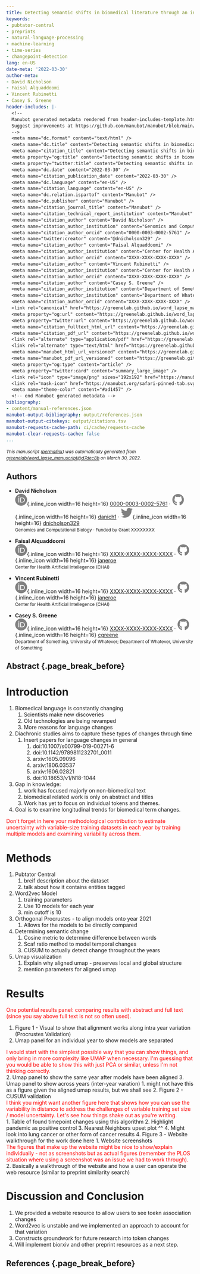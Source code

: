 ```yaml
---
title: Detecting semantic shifts in biomedical literature through an intra-year and inter-year approach
keywords:
- pubtator-central
- preprints
- natural-language-processing
- machine-learning
- time-series
- changepoint-detection
lang: en-US
date-meta: '2022-03-30'
author-meta:
- David Nicholson
- Faisal Alquaddoomi
- Vincent Rubinetti
- Casey S. Greene
header-includes: |-
  <!--
  Manubot generated metadata rendered from header-includes-template.html.
  Suggest improvements at https://github.com/manubot/manubot/blob/main/manubot/process/header-includes-template.html
  -->
  <meta name="dc.format" content="text/html" />
  <meta name="dc.title" content="Detecting semantic shifts in biomedical literature through an intra-year and inter-year approach" />
  <meta name="citation_title" content="Detecting semantic shifts in biomedical literature through an intra-year and inter-year approach" />
  <meta property="og:title" content="Detecting semantic shifts in biomedical literature through an intra-year and inter-year approach" />
  <meta property="twitter:title" content="Detecting semantic shifts in biomedical literature through an intra-year and inter-year approach" />
  <meta name="dc.date" content="2022-03-30" />
  <meta name="citation_publication_date" content="2022-03-30" />
  <meta name="dc.language" content="en-US" />
  <meta name="citation_language" content="en-US" />
  <meta name="dc.relation.ispartof" content="Manubot" />
  <meta name="dc.publisher" content="Manubot" />
  <meta name="citation_journal_title" content="Manubot" />
  <meta name="citation_technical_report_institution" content="Manubot" />
  <meta name="citation_author" content="David Nicholson" />
  <meta name="citation_author_institution" content="Genomics and Computational Biology" />
  <meta name="citation_author_orcid" content="0000-0003-0002-5761" />
  <meta name="twitter:creator" content="@dnicholson329" />
  <meta name="citation_author" content="Faisal Alquaddoomi" />
  <meta name="citation_author_institution" content="Center for Health Artificial Intellegence (CHAI)" />
  <meta name="citation_author_orcid" content="XXXX-XXXX-XXXX-XXXX" />
  <meta name="citation_author" content="Vincent Rubinetti" />
  <meta name="citation_author_institution" content="Center for Health Artificial Intellegence (CHAI)" />
  <meta name="citation_author_orcid" content="XXXX-XXXX-XXXX-XXXX" />
  <meta name="citation_author" content="Casey S. Greene" />
  <meta name="citation_author_institution" content="Department of Something, University of Whatever" />
  <meta name="citation_author_institution" content="Department of Whatever, University of Something" />
  <meta name="citation_author_orcid" content="XXXX-XXXX-XXXX-XXXX" />
  <link rel="canonical" href="https://greenelab.github.io/word_lapse_manuscript/" />
  <meta property="og:url" content="https://greenelab.github.io/word_lapse_manuscript/" />
  <meta property="twitter:url" content="https://greenelab.github.io/word_lapse_manuscript/" />
  <meta name="citation_fulltext_html_url" content="https://greenelab.github.io/word_lapse_manuscript/" />
  <meta name="citation_pdf_url" content="https://greenelab.github.io/word_lapse_manuscript/manuscript.pdf" />
  <link rel="alternate" type="application/pdf" href="https://greenelab.github.io/word_lapse_manuscript/manuscript.pdf" />
  <link rel="alternate" type="text/html" href="https://greenelab.github.io/word_lapse_manuscript/v/d7dec8bb15b27e58c207fe497d08254a5aa0b903/" />
  <meta name="manubot_html_url_versioned" content="https://greenelab.github.io/word_lapse_manuscript/v/d7dec8bb15b27e58c207fe497d08254a5aa0b903/" />
  <meta name="manubot_pdf_url_versioned" content="https://greenelab.github.io/word_lapse_manuscript/v/d7dec8bb15b27e58c207fe497d08254a5aa0b903/manuscript.pdf" />
  <meta property="og:type" content="article" />
  <meta property="twitter:card" content="summary_large_image" />
  <link rel="icon" type="image/png" sizes="192x192" href="https://manubot.org/favicon-192x192.png" />
  <link rel="mask-icon" href="https://manubot.org/safari-pinned-tab.svg" color="#ad1457" />
  <meta name="theme-color" content="#ad1457" />
  <!-- end Manubot generated metadata -->
bibliography:
- content/manual-references.json
manubot-output-bibliography: output/references.json
manubot-output-citekeys: output/citations.tsv
manubot-requests-cache-path: ci/cache/requests-cache
manubot-clear-requests-cache: false
...
```







<small><em>
This manuscript
([permalink](https://greenelab.github.io/word_lapse_manuscript/v/d7dec8bb15b27e58c207fe497d08254a5aa0b903/))
was automatically generated
from [greenelab/word_lapse_manuscript@d7dec8b](https://github.com/greenelab/word_lapse_manuscript/tree/d7dec8bb15b27e58c207fe497d08254a5aa0b903)
on March 30, 2022.
</em></small>

## Authors



+ **David Nicholson**<br>
    ![ORCID icon](images/orcid.svg){.inline_icon width=16 height=16}
    [0000-0003-0002-5761](https://orcid.org/0000-0003-0002-5761)
    · ![GitHub icon](images/github.svg){.inline_icon width=16 height=16}
    [danich1](https://github.com/danich1)
    · ![Twitter icon](images/twitter.svg){.inline_icon width=16 height=16}
    [dnicholson329](https://twitter.com/dnicholson329)<br>
  <small>
     Genomics and Computational Biology
     · Funded by Grant XXXXXXXX
  </small>

+ **Faisal Alquaddoomi**<br>
    ![ORCID icon](images/orcid.svg){.inline_icon width=16 height=16}
    [XXXX-XXXX-XXXX-XXXX](https://orcid.org/XXXX-XXXX-XXXX-XXXX)
    · ![GitHub icon](images/github.svg){.inline_icon width=16 height=16}
    [janeroe](https://github.com/janeroe)<br>
  <small>
     Center for Health Artificial Intellegence (CHAI)
  </small>

+ **Vincent Rubinetti**<br>
    ![ORCID icon](images/orcid.svg){.inline_icon width=16 height=16}
    [XXXX-XXXX-XXXX-XXXX](https://orcid.org/XXXX-XXXX-XXXX-XXXX)
    · ![GitHub icon](images/github.svg){.inline_icon width=16 height=16}
    [janeroe](https://github.com/janeroe)<br>
  <small>
     Center for Health Artificial Intellegence (CHAI)
  </small>

+ **Casey S. Greene**<br>
    ![ORCID icon](images/orcid.svg){.inline_icon width=16 height=16}
    [XXXX-XXXX-XXXX-XXXX](https://orcid.org/XXXX-XXXX-XXXX-XXXX)
    · ![GitHub icon](images/github.svg){.inline_icon width=16 height=16}
    [cgreene](https://github.com/cgreene)<br>
  <small>
     Department of Something, University of Whatever; Department of Whatever, University of Something
  </small>



## Abstract {.page_break_before}




# Introduction

1. Biomedical language is constantly changing
	1. Scientists make new discoveries
	2. Old technologies are being revamped
	3. More reasons for language changes
2. Diachronic studies aims to capture these types of changes through time
   1. Insert papers for language changes in general
      1. doi:10.1007/s00799-019-00271-6
      2. doi:10.1142/9789811232701_0011
      3. arxiv:1605.09096
      4. arxiv:1806.03537
      5. arxiv:1606.02821
      6. doi:10.18653/v1/N18-1044 
3. Gap in knowledge: 
	1. work has focused majorly on non-biomedical text
	2. biomedical related work is only on abstract and titles
	3. Work has yet to focus on individual tokens and themes.
4. Goal is to examine longitudinal trends for biomedical term changes.
<div style="color:red">
Don't forget in here your methodological contribution to estimate uncertainty with variable-size training datasets in each year by training multiple models and examining variability across them.
</div>


# Methods

1. Pubtator Central
   1. breif description about the dataset
   2. talk about how it contains entities tagged
2. Word2vec Model
   1. training parameters
   2. Use 10 models for each year
   3. min cutoff is 10
3. Orthogonal Procrustes - to align models onto year 2021
   1. Allows for the models to be directly compared
4. Determining semantic change
	1. Cosine metric to determine difference between words
	2. Scaf ratio method to model temporal changes
	3. CUSUM to actually detect change throughout the years
5. Umap visualization
   1. Explain why aligned umap - preserves local and global structure
   2. mention parameters for aligned umap


# Results
<div style="color:red">
One potential results panel: comparing results with abstract and full text (since you say above full text is not so often used).
</div>

1. Figure 1 - Visual to show that alignment works along intra year variation (Procrustes Validation)
  1. Umap panel for an individual year to show models are separated
  <div style="color:red">
  I would start with the simplest possible way that you can show things, and only bring in more complexity like UMAP when necessary. I'm guessing that you would be able to show this with just PCA or similar, unless I'm not thinking correctly.
  </div>
  2. Umap panel to show the same year after models have been aligned
  3. Umap panel to show across years (inter-year varation)
  	  1. might not have this as a figure given the aligned umap results, but we shall see 
2. Figure 2 - CUSUM validation
	<div style="color:red">
	I think you might want another figure here that shows how you can use the variability in distance to address the challenges of variable training set size / model uncertainty. Let's see how things shake out as you're writing.
	</div>
  1. Table of found timepoint changes using this algorithm
  2. Highlight pandemic as positive control
  3. Nearest Neighbors upset plot ^^
  4. Might look into lung cancer or other form of cancer results
4. Figure 3 - Website walkthrough for the work done here
  1. Website screenshots
  <div style="color:red">
  The figures that make up the website might be nice to show/explain individually - not as screenshots but as actual figures (remember the PLOS situation where using a screenshot was an issue we had to work through).
  </div>
  2. Basically a walkthrough of the website and how a user can operate the web resource (similar to preprint similarity search)



# Discussion and Conclusion

1. We provided a website resource to allow users to see toekn association changes
2. Word2vec is unstable and we implemented an approach to account for that variation
3. Constructs groundwork for future research into token changes
4. Will implement biorxiv and other preprint resources as a next step.


## References {.page_break_before}

<!-- Explicitly insert bibliography here -->
<div id="refs"></div>
